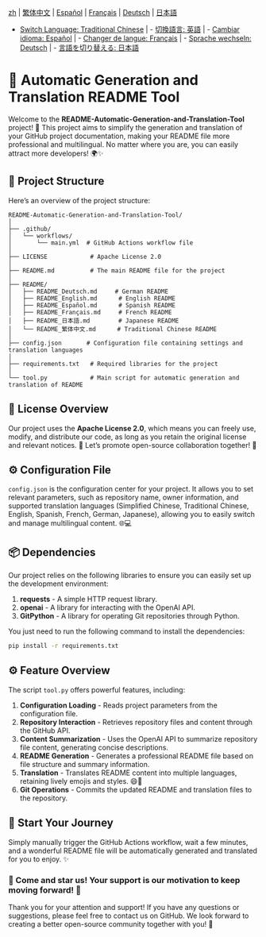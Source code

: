 [zh](/README.md) | [繁体中文](/README/README_zh-TW.md) | [Español](/README/README_es.md) | [Français](/README/README_fr.md) | [Deutsch](/README/README_de.md) | [日本語](/README/README_ja.md)

- [Switch Language: Traditional Chinese](/README/README_繁体中文.md) | - [切換語言: 英語](/README/README_English.md) | - [Cambiar idioma: Español](/README/README_Español.md) | - [Changer de langue: Français](/README/README_Français.md) | - [Sprache wechseln: Deutsch](/README/README_Deutsch.md) | - [言語を切り替える: 日本語](/README/README_日本語.md)

# 🤖 Automatic Generation and Translation README Tool

Welcome to the **README-Automatic-Generation-and-Translation-Tool** project! 🎉 This project aims to simplify the generation and translation of your GitHub project documentation, making your README file more professional and multilingual. No matter where you are, you can easily attract more developers! 🌍✨

## 🚀 Project Structure

Here’s an overview of the project structure:

```
README-Automatic-Generation-and-Translation-Tool/
│
├── .github/
│   └── workflows/
│       └── main.yml  # GitHub Actions workflow file
│
├── LICENSE            # Apache License 2.0
│
├── README.md          # The main README file for the project
│
├── README/
│   ├── README_Deutsch.md     # German README 
│   ├── README_English.md      # English README 
│   ├── README_Español.md      # Spanish README 
│   ├── README_Français.md     # French README 
│   ├── README_日本語.md        # Japanese README 
│   └── README_繁体中文.md      # Traditional Chinese README 
│
├── config.json       # Configuration file containing settings and translation languages
│
├── requirements.txt   # Required libraries for the project
│
└── tool.py            # Main script for automatic generation and translation of README
```

## 📜 License Overview

Our project uses the **Apache License 2.0**, which means you can freely use, modify, and distribute our code, as long as you retain the original license and relevant notices. 📝 Let’s promote open-source collaboration together! 💪

## ⚙️ Configuration File

`config.json` is the configuration center for your project. It allows you to set relevant parameters, such as repository name, owner information, and supported translation languages (Simplified Chinese, Traditional Chinese, English, Spanish, French, German, Japanese), allowing you to easily switch and manage multilingual content. 🌐💻

## 📦 Dependencies

Our project relies on the following libraries to ensure you can easily set up the development environment:

1. **requests** - A simple HTTP request library.
2. **openai** - A library for interacting with the OpenAI API.
3. **GitPython** - A library for operating Git repositories through Python.

You just need to run the following command to install the dependencies:

```bash
pip install -r requirements.txt
```

## ⚙️ Feature Overview

The script `tool.py` offers powerful features, including:

1. **Configuration Loading** - Reads project parameters from the configuration file.
2. **Repository Interaction** - Retrieves repository files and content through the GitHub API.
3. **Content Summarization** - Uses the OpenAI API to summarize repository file content, generating concise descriptions.
4. **README Generation** - Generates a professional README file based on file structure and summary information.
5. **Translation** - Translates README content into multiple languages, retaining lively emojis and styles. 😄🎨
6. **Git Operations** - Commits the updated README and translation files to the repository.

## 🚀 Start Your Journey

Simply manually trigger the GitHub Actions workflow, wait a few minutes, and a wonderful README file will be automatically generated and translated for you to enjoy. ✨

### 🌟 Come and star us! Your support is our motivation to keep moving forward! 💖

Thank you for your attention and support! If you have any questions or suggestions, please feel free to contact us on GitHub. We look forward to creating a better open-source community together with you! 🤝